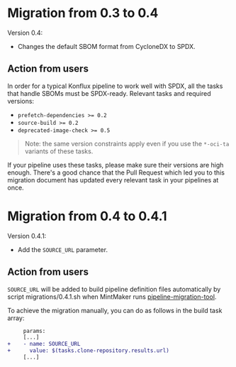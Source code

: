 # Migration from 0.3 to 0.4

Version 0.4:

* Changes the default SBOM format from CycloneDX to SPDX.

## Action from users

In order for a typical Konflux pipeline to work well with SPDX, all the tasks
that handle SBOMs must be SPDX-ready. Relevant tasks and required versions:

* `prefetch-dependencies >= 0.2`
* `source-build >= 0.2`
* `deprecated-image-check >= 0.5`

> Note: the same version constraints apply even if you use the `*-oci-ta` variants
> of these tasks.

If your pipeline uses these tasks, please make sure their versions are high enough.
There's a good chance that the Pull Request which led you to this migration document
has updated every relevant task in your pipelines at once.

# Migration from 0.4 to 0.4.1

Version 0.4.1:

* Add the `SOURCE_URL` parameter.

## Action from users
`SOURCE_URL` will be added to build pipeline definition files
automatically by script migrations/0.4.1.sh when MintMaker runs
[pipeline-migration-tool](https://github.com/konflux-ci/pipeline-migration-tool).

To achieve the migration manually, you can do as follows in the build task array:
```diff
     params:
     [...]
+    - name: SOURCE_URL
+      value: $(tasks.clone-repository.results.url)
     [...]
```
